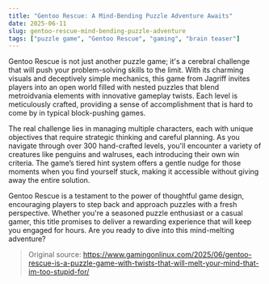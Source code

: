 ```yaml
---
title: "Gentoo Rescue: A Mind-Bending Puzzle Adventure Awaits"
date: 2025-06-11
slug: gentoo-rescue-mind-bending-puzzle-adventure
tags: ["puzzle game", "Gentoo Rescue", "gaming", "brain teaser"]
---
```


Gentoo Rescue is not just another puzzle game; it's a cerebral challenge that will push your problem-solving skills to the limit. With its charming visuals and deceptively simple mechanics, this game from Jagriff invites players into an open world filled with nested puzzles that blend metroidvania elements with innovative gameplay twists. Each level is meticulously crafted, providing a sense of accomplishment that is hard to come by in typical block-pushing games.

The real challenge lies in managing multiple characters, each with unique objectives that require strategic thinking and careful planning. As you navigate through over 300 hand-crafted levels, you'll encounter a variety of creatures like penguins and walruses, each introducing their own win criteria. The game’s tiered hint system offers a gentle nudge for those moments when you find yourself stuck, making it accessible without giving away the entire solution.

Gentoo Rescue is a testament to the power of thoughtful game design, encouraging players to step back and approach puzzles with a fresh perspective. Whether you're a seasoned puzzle enthusiast or a casual gamer, this title promises to deliver a rewarding experience that will keep you engaged for hours. Are you ready to dive into this mind-melting adventure?

> Original source: https://www.gamingonlinux.com/2025/06/gentoo-rescue-is-a-puzzle-game-with-twists-that-will-melt-your-mind-that-im-too-stupid-for/